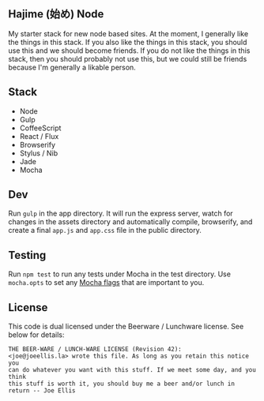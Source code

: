 ## Hajime (始め) Node

My starter stack for new node based sites.   At the moment, I generally like the things in this stack. If you also like the things in this stack, you should use this and we should become friends. If you do not like the things in this stack, then you should probably not use this, but we could still be friends because I'm generally a likable person.

## Stack
- Node
- Gulp
- CoffeeScript
- React / Flux
- Browserify
- Stylus / Nib
- Jade
- Mocha

## Dev

Run `gulp` in the app directory.  It will run the express server, watch for changes in the assets directory and automatically compile, browserify, and create a final `app.js` and `app.css` file in the public directory.

## Testing
Run `npm test` to run any tests under Mocha in the test directory.  Use `mocha.opts` to set any [Mocha flags](http://visionmedia.github.io/mocha/#usage) that are important to you.

## License

This code is dual licensed under the Beerware / Lunchware license.  See below for details:

    THE BEER-WARE / LUNCH-WARE LICENSE (Revision 42):
    <joe@joeellis.la> wrote this file. As long as you retain this notice you
    can do whatever you want with this stuff. If we meet some day, and you think
    this stuff is worth it, you should buy me a beer and/or lunch in return -- Joe Ellis